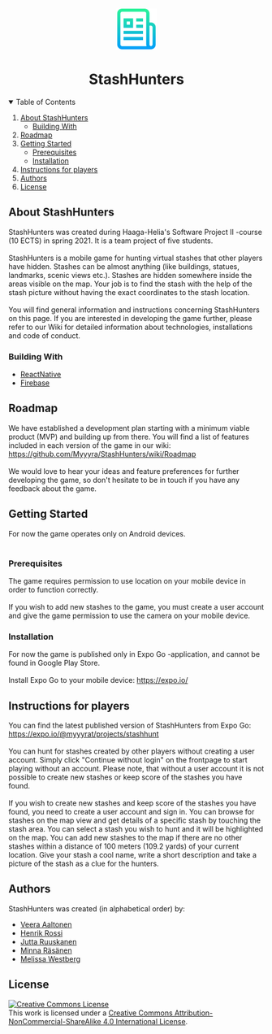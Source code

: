 <!-- PROJECT SHIELDS -->
<!--
*** I'm using markdown "reference style" links for readability.
*** Reference links are enclosed in brackets [ ] instead of parentheses ( ).
*** See the bottom of this document for the declaration of the reference variables
*** for contributors-url, forks-url, etc. This is an optional, concise syntax you may use.
*** https://www.markdownguide.org/basic-syntax/#reference-style-links
-->

<!-- PROJECT LOGO -->
<br />
<p align="center">
  <a href="https://github.com/Myyyra/StashHunters">
    <img src="images/logo.png" alt="Logo" width="80" height="80">
  </a>

  <h1 align="center">StashHunters</h1>

</p>



<!-- TABLE OF CONTENTS -->
<details open="open">
  <summary>Table of Contents</summary>
  <ol>
    <li>
      <a href="#about-the-project">About StashHunters</a>
      <ul>
        <li><a href="#building-with">Building With</a></li>
      </ul>
    </li>
    <li><a href="#roadmap">Roadmap</a></li>
    <li>
      <a href="#getting-started">Getting Started</a>
      <ul>
        <li><a href="#prerequisites">Prerequisites</a></li>
        <li><a href="#installation">Installation</a></li>
      </ul>
    </li>
    <li><a href="#instructions">Instructions for players</a></li>
    <li><a href="#authors">Authors</a></li>
    <li><a href="#license">License</a></li>
  </ol>
</details>



<!-- ABOUT THE PROJECT -->
## About StashHunters

StashHunters was created during Haaga-Helia's Software Project II -course (10 ECTS) in spring 2021. It is a team project of five students.
</br></br>
StashHunters is a mobile game for hunting virtual stashes that other players have hidden. Stashes can be almost anything (like buildings, statues, landmarks, scenic views etc.). Stashes are hidden somewhere inside the areas visible on the map. Your job is to find the stash with the help of the stash picture without having the exact coordinates to the stash location.
</br></br>
You will find general information and instructions concerning StashHunters on this page. If you are interested in developing the game further, please refer to our Wiki for detailed information about technologies, installations and code of conduct.


### Building With

* [ReactNative](https://reactnative.dev/)
* [Firebase](https://firebase.google.com)

<!-- ROADMAP -->
## Roadmap

We have established a development plan starting with a minimum viable product (MVP) and building up from there. You will find a list of features included in each version of the game in our wiki: https://github.com/Myyyra/StashHunters/wiki/Roadmap
</br></br>
We would love to hear your ideas and feature preferences for further developing the game, so don't hesitate to be in touch if you have any feedback about the game.

<!-- GETTING STARTED -->
## Getting Started

For now the game operates only on Android devices.
</br></br>


### Prerequisites

The game requires permission to use location on your mobile device in order to function correctly.
</br></br>
If you wish to add new stashes to the game, you must create a user account and give the game permission to use the camera on your mobile device.

### Installation

For now the game is published only in Expo Go -application, and cannot be found in Google Play Store.
</br></br>
Install Expo Go to your mobile device: https://expo.io/

<!-- INSTRUCTIONS -->
## Instructions for players

You can find the latest published version of StashHunters from Expo Go: https://expo.io/@myyyrat/projects/stashhunt
</br></br>
You can hunt for stashes created by other players without creating a user account. Simply click "Continue without login" on the frontpage to start playing without an account. Please note, that without a user account it is not possible to create new stashes or keep score of the stashes you have found.
</br></br>
If you wish to create new stashes and keep score of the stashes you have found, you need to create a user account and sign in. You can browse for stashes on the map view and get details of a specific stash by touching the stash area. You can select a stash you wish to hunt and it will be highlighted on the map. You can add new stashes to the map if there are no other stashes within a distance of 100 meters (109.2 yards) of your current location. Give your stash a cool name, write a short description and take a picture of the stash as a clue for the hunters. 


<!-- AUTHORS -->
## Authors

StashHunters was created (in alphabetical order) by:
* [Veera Aaltonen](https://github.com/pulmakala)
* [Henrik Rossi](https://github.com/KingHenx)
* [Jutta Ruuskanen](https://github.com/JuttaEm)
* [Minna Räsänen](https://github.com/miimss)
* [Melissa Westberg](https://github.com/melliswee)

<!-- LICENSE -->
## License

<a rel="license" href="http://creativecommons.org/licenses/by-nc-sa/4.0/"><img alt="Creative Commons License" style="border-width:0" src="https://i.creativecommons.org/l/by-nc-sa/4.0/88x31.png" /></a><br />This work is licensed under a <a rel="license" href="http://creativecommons.org/licenses/by-nc-sa/4.0/">Creative Commons Attribution-NonCommercial-ShareAlike 4.0 International License</a>.

